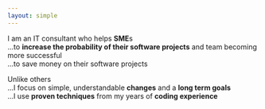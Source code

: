 ```yaml
---
layout: simple
---
```


I am an IT consultant who helps **SME**s\
...to **increase the probability of their software projects** and team becoming more successful\
...to save money on their software projects

Unlike others\
...I focus on simple, understandable **changes** and a **long term goals**\
...I use **proven techniques** from my years of **coding experience**
